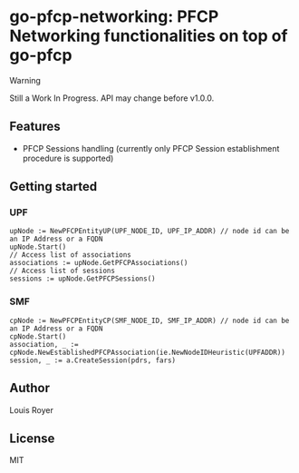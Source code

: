 # go-pfcp-networking: PFCP Networking functionalities on top of go-pfcp

> [!WARNING]
> Still a Work In Progress. API may change before v1.0.0.

## Features
- PFCP Sessions handling (currently only PFCP Session establishment procedure is supported)

## Getting started
### UPF

```golang
upNode := NewPFCPEntityUP(UPF_NODE_ID, UPF_IP_ADDR) // node id can be an IP Address or a FQDN
upNode.Start()
// Access list of associations
associations := upNode.GetPFCPAssociations()
// Access list of sessions
sessions := upNode.GetPFCPSessions()
```

### SMF

```golang
cpNode := NewPFCPEntityCP(SMF_NODE_ID, SMF_IP_ADDR) // node id can be an IP Address or a FQDN
cpNode.Start()
association, _ := cpNode.NewEstablishedPFCPAssociation(ie.NewNodeIDHeuristic(UPFADDR))
session, _ := a.CreateSession(pdrs, fars)

```

## Author
Louis Royer

## License
MIT
